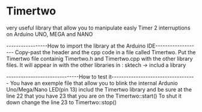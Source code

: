 # Timertwo
very useful library that allow you to manipulate easly Timer 2 interruptions on Arduino UNO, MEGA and NANO

-----------------How to import the library at the Arduino IDE-------------------
Copy-past the header and the cpp code in a file called Timertwo.
Put the Timertwo file containig Timertwo.h and Timertwo.cpp with the other library files.
It will appear in with the other libraries in : sktech -> includ a library

------------------------------How to test it-----------------------------------
You have an exemple file that allow you to blink the internal Ardunio Uno/Mega/Nano LED(pin 13)
includ the Timertwo library and be sure at the line 22 that you have 23 that you are on the Timertwo::start()
To shut it down change the line 23 to Timertwo::stop()


